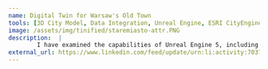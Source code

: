 ```yaml
---
name: Digital Twin for Warsaw's Old Town 
tools: [3D City Model, Data Integration, Unreal Engine, ESRI CityEngine, Cesium, ]
image: /assets/img/tinified/staremiasto-attr.PNG
description:  |
        I have examined the capabilities of Unreal Engine 5, including Nanite, for effective rendering large-scale 3D city model that was obtained using photogrammetric techniques. The key thing was also integration of two types of 3D models: mentioned mesh model and semantic city model generated procedurally based on two-dimensional spatial data, and finally taking advantage of both of them.
external_url: https://www.linkedin.com/feed/update/urn:li:activity:7037179778088517632/
---
```



<!-- # The Movies Project

The Movies Project is something like **Netflix**, the only difference is that **it's not real**! It doesn't exist! I just created it to demonstrate how the **showcase** page looks like and how you can write whatever you want with full markdown support.

![preview](https://www.sketchappsources.com/resources/source-image/we-were-soldiers-landing-page-dbruggisser.jpg)

## Search Movies

![search](https://www.sketchappsources.com/resources/source-image/microsoft-windows-10-virtual-keyboard-diogo-sousa.png)

<p class="text-center">
{% include elements/button.html link="https://github.com/yousinix/portfolYOU" text="Learn More" %}
</p> -->

<!-- <iframe width="560" height="315" src="https://www.youtube.com/embed/nxhg-5S_gZg?si=rHWPxK_ZiWDwjac2" title="YouTube video player" frameborder="0" allow="accelerometer; autoplay; clipboard-write; encrypted-media; gyroscope; picture-in-picture; web-share" referrerpolicy="strict-origin-when-cross-origin" allowfullscreen></iframe> -->